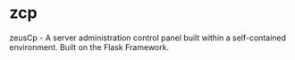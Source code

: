 zcp
===

zeusCp - A server administration control panel built within a self-contained environment.  Built on the Flask Framework.
